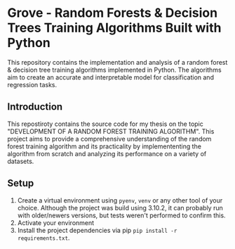 # Grove - Random Forests & Decision Trees Training Algorithms Built with Python
This repository contains the implementation and analysis of a random forest & decision tree training algorithms implemented in Python. The algorithms aim to create an accurate and interpretable model for classification and regression tasks.

## Introduction
This repostiroty contains the source code for my thesis on the topic "DEVELOPMENT OF A RANDOM FOREST TRAINING ALGORITHM". This project aims to provide a comprehensive understanding of the random forest training algorithm and its practicality by implemententing the algorithm from scratch and analyzing its performance on a variety of datasets.

## Setup

1. Create a virtual environment using `pyenv`, `venv` or any other tool of your choice. Although the project was build using 3.10.2, it can probably run with older/newers versions, but tests weren't performed to confirm this.
2. Activate your environment
3. Install the project dependencies via pip `pip install -r requirements.txt`.